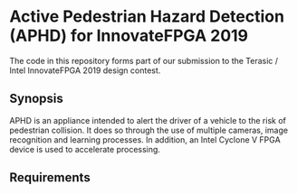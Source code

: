 # Active Pedestrian Hazard Detection (APHD) for InnovateFPGA 2019

The code in this repository forms part of our submission to the Terasic / Intel InnovateFPGA 2019 design contest.

## Synopsis

APHD is an appliance intended to alert the driver of a vehicle to the risk of pedestrian collision.  It does so through the use of multiple cameras, image recognition and learning processes.  In addition, an Intel Cyclone V FPGA device is used to accelerate processing.

## Requirements
